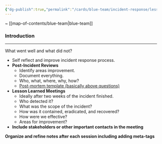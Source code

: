 ```yaml
---
{"dg-publish":true,"permalink":"/cards/blue-team/incident-response/lessons-learned/"}
---
```


~ [[map-of-contents/blue-team\|blue-team]]
### Introduction
---
What went well and what did not?

- Self reflect and improve incident response process.
- **Post-Incident Reviews**
	- Identify areas improvement.
	- Document everything.
	- Who, what, where, why, how?
	- [Post-mortem template (basically above questions)]([https://www.atlassian.com/incident-management/postmortem/templates](https://www.atlassian.com/incident-management/postmortem/templates))
- **Lesson Learned Meetings** 
	- Ideally after two weeks of the incident finished.
	- Who detected it?
	- What was the scope of the incident?
	- How was it contained, eradicated, and recovered?
	- How were we effective?
	- Areas for improvement?
- **Include stakeholders or other important contacts in the meeting**


**Organize and refine notes after each session including adding meta-tags**

